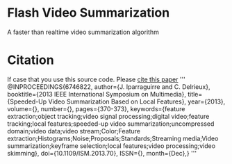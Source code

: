 # Flash Video Summarization
A faster than realtime video summarization algorithm

# Citation
If case that you use this source code. Please [cite this paper](http://ieeexplore.ieee.org/document/6746822/)
'''
@INPROCEEDINGS{6746822, 
author={J. Iparraguirre and C. Delrieux}, 
booktitle={2013 IEEE International Symposium on Multimedia}, 
title={Speeded-Up Video Summarization Based on Local Features}, 
year={2013}, 
volume={}, 
number={}, 
pages={370-373}, 
keywords={feature extraction;object tracking;video signal processing;digital video;feature tracking;local features;speeded-up video summarization;uncompressed domain;video data;video stream;Color;Feature extraction;Histograms;Noise;Proposals;Standards;Streaming media;Video summarization;keyframe selection;local features;video processing;video skimming}, 
doi={10.1109/ISM.2013.70}, 
ISSN={}, 
month={Dec},}
'''
